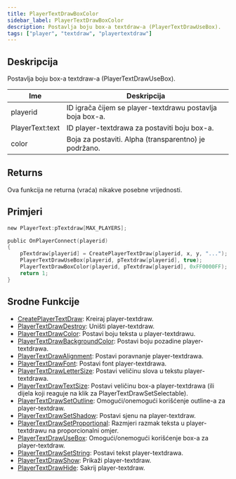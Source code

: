 ```yaml
---
title: PlayerTextDrawBoxColor
sidebar_label: PlayerTextDrawBoxColor
description: Postavlja boju box-a textdraw-a (PlayerTextDrawUseBox).
tags: ["player", "textdraw", "playertextdraw"]
---
```


## Deskripcija

Postavlja boju box-a textdraw-a (PlayerTextDrawUseBox).

| Ime             | Deskripcija                                               |
|-----------------|-----------------------------------------------------------|
| playerid        | ID igrača čijem se player-textdrawu postavlja boja box-a. |
| PlayerText:text | ID player-textdrawa za postaviti boju box-a.              |
| color           | Boja za postaviti. Alpha (transparentno) je podržano.     |

## Returns

Ova funkcija ne returna (vraća) nikakve posebne vrijednosti.

## Primjeri

```c
new PlayerText:pTextdraw[MAX_PLAYERS];

public OnPlayerConnect(playerid)
{
    pTextdraw[playerid] = CreatePlayerTextDraw(playerid, x, y, "...");
    PlayerTextDrawUseBox(playerid, pTextdraw[playerid], true);
    PlayerTextDrawBoxColor(playerid, pTextdraw[playerid], 0xFF0000FF); // Crveni box bez transparentnosti
    return 1;
}
```

## Srodne Funkcije

- [CreatePlayerTextDraw](CreatePlayerTextDraw): Kreiraj player-textdraw.
- [PlayerTextDrawDestroy](PlayerTextDrawDestroy): Uništi player-textdraw.
- [PlayerTextDrawColor](PlayerTextDrawColor): Postavi boju teksta u player-textdrawu.
- [PlayerTextDrawBackgroundColor](PlayerTextDrawBackgroundColor): Postavi boju pozadine player-textdrawa.
- [PlayerTextDrawAlignment](PlayerTextDrawAlignment): Postavi poravnanje player-textdrawa.
- [PlayerTextDrawFont](PlayerTextDrawFont): Postavi font player-textdrawa.
- [PlayerTextDrawLetterSize](PlayerTextDrawLetterSize): Postavi veličinu slova u tekstu player-textdrawa.
- [PlayerTextDrawTextSize](PlayerTextDrawTextSize): Postavi veličinu box-a player-textdrawa (ili dijela koji reaguje na klik za PlayerTextDrawSetSelectable).
- [PlayerTextDrawSetOutline](PlayerTextDrawSetOutline): Omogući/onemogući korišćenje outline-a za player-textdraw.
- [PlayerTextDrawSetShadow](PlayerTextDrawSetShadow): Postavi sjenu na player-textdraw.
- [PlayerTextDrawSetProportional](PlayerTextDrawSetProportional): Razmjeri razmak teksta u player-textdrawu na proporcionalni omjer.
- [PlayerTextDrawUseBox](PlayerTextDrawUseBox): Omogući/onemogući korišćenje box-a za player-textdraw.
- [PlayerTextDrawSetString](PlayerTextDrawSetString): Postavi tekst player-textdrawa.
- [PlayerTextDrawShow](PlayerTextDrawShow): Prikaži player-textdraw.
- [PlayerTextDrawHide](PlayerTextDrawHide): Sakrij player-textdraw.
